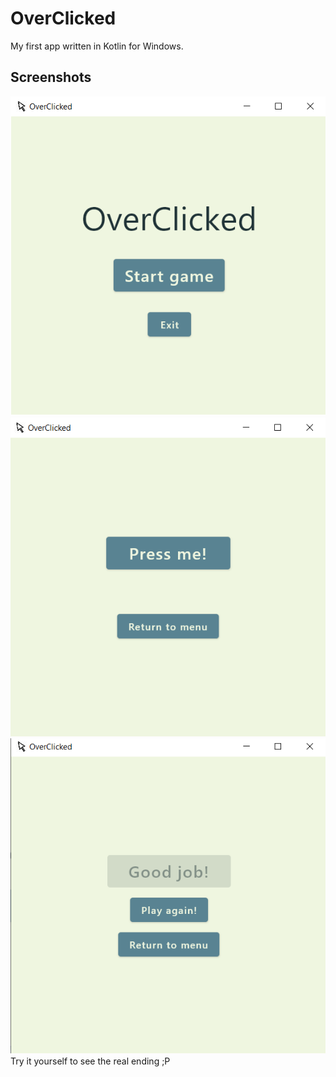 # OverClicked
My first app written in Kotlin for Windows. 

## Screenshots
![Menu](readme_screenshots/menu.png)
![Menu](readme_screenshots/game_start.png)
![Menu](readme_screenshots/game_ending_1.png)
Try it yourself to see the real ending ;P
